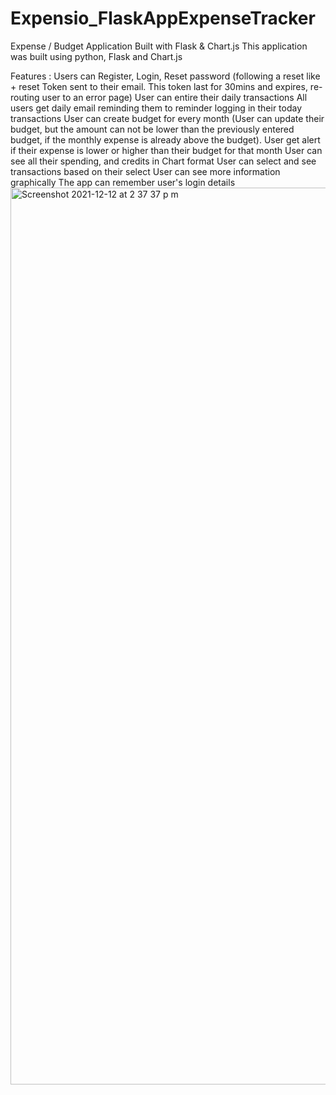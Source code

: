 # Expensio_FlaskAppExpenseTracker
Expense / Budget Application Built with Flask & Chart.js
This application was built using python, Flask and Chart.js

Features :
Users can Register, Login, Reset password (following a reset like + reset Token sent to their email. This token last for 30mins and expires, re-routing user to an error page)
User can entire their daily transactions
All users get daily email reminding them to reminder logging in their today transactions
User can create budget for every month (User can update their budget, but the amount can not be lower than the previously entered budget, if the monthly expense is already above the budget).
User get alert if their expense is lower or higher than their budget for that month
User can see all their spending, and credits in Chart format
User can select and see transactions based on their select
User can see more information graphically
The app can remember user's login details
<img width="1435" alt="Screenshot 2021-12-12 at 2 37 37 p m" src="https://user-images.githubusercontent.com/51726237/145717319-9fd96223-edc5-4ec2-927e-b83de44fb3a8.png">

